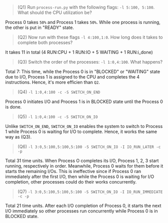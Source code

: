 > (Q1) Run `process-run.py` with the following flags: `-l 5:100, 5:100`. What should the CPU utilization be?

Process 0 takes `50%` and Process 1 takes `50%`. While one process is running, the other is put in "READY" state.

> (Q2) Now run with these flags `-l 4:100,1:0`. How long does it takes to complete both processes?

It takes 11 in total (4 RUN:CPU + 1 RUN:IO + 5 WAITING + 1 RUN:i_done)

> (Q3) Switch the order of the processes: `-l 1:0,4:100`. What happens?

Total 7: This time, while the Process 0 is in "BLOCKED" or "WAITING" state due to I/O, Process 1 is assigned to the CPU and completes the 4 instructions. Hence, it's more efficien than `Q2`.

> (Q4) `-l 1:0,4:100 -c -S SWITCH_ON_END`

Process 0 initiates I/O and Process 1 is in BLOCKED state until the Process 0 is done.

> (Q5) `-l 1:0,4:100 -c -S SWITCH_ON_IO`

Unlike `SWITCH_ON_END`, `SWITCH_ON_IO` enables the system to switch to Process 1 while Process 0 is waiting for I/O to complete. Hence, it works the same way as (Q3).

> (Q6) `-l 3:0,5:100,5:100,5:100 -S SWITCH_ON_IO -I IO_RUN_LATER -c -p`

Total 31 time units. When Process O completes its I/O, Process 1, 2, 3 start running, respectively in order. Meanwhile, Process 0 waits for them before it starts the remaining I/Os. This is ineffective since if Process 0 ran immediately after the first I/O, then while the Process 0 is waiting for I/O completion, other processes could do their works concurrently.

> (Q7) `-l 3:0,5:100,5:100,5:100 -S SWITCH_ON_IO -I IO_RUN_IMMEDIATE -c -p`

Total 21 time units. After each I/O completion of Process 0, it starts the next I/O immediately so other processes run concurrently while Process 0 is in BLOCKED state.



